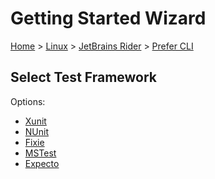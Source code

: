 <!--
GENERATED FILE - DO NOT EDIT
This file was generated by [MarkdownSnippets](https://github.com/SimonCropp/MarkdownSnippets).
Source File: /docs/mdsource/wiz/Linux_Rider_Cli.source.md
To change this file edit the source file and then run MarkdownSnippets.
-->

# Getting Started Wizard

[Home](/docs/wiz/readme.md) > [Linux](Linux.md) > [JetBrains Rider](Linux_Rider.md) > [Prefer CLI](Linux_Rider_Cli.md)

## Select Test Framework

Options:
 * [Xunit](Linux_Rider_Cli_Xunit.md)
 * [NUnit](Linux_Rider_Cli_NUnit.md)
 * [Fixie](Linux_Rider_Cli_Fixie.md)
 * [MSTest](Linux_Rider_Cli_MSTest.md)
 * [Expecto](Linux_Rider_Cli_Expecto.md)
